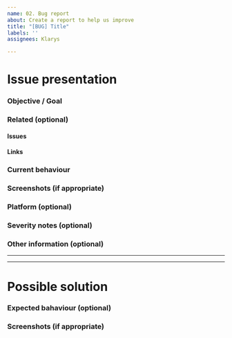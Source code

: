 ```yaml
---
name: 02. Bug report
about: Create a report to help us improve
title: "[BUG] Title"
labels: ''
assignees: Klarys

---
```


# Issue presentation
### Objective / Goal

### Related (optional)
<!--- Although this section is described as optional, because some issues are standalone, 
it is required to fill those fields, if there is any connected issue or resource. 
This would help in future reference of connected issues and finding out decisions. -->
#### Issues
<!-- Various connected issues necessary to understand the issue presented. Example: -->
<!-- 
- Epic(s): [epic name](link) or #epic_no
- Wireframes: [issue name](link) or #issue_no
- Hi-Fis: [issue name](link) or #issue_no
- Research: [issue name](link) or #issue_no
- Other: [issue name](link) or #issue_no
-->

#### Links
<!--- Various resources necessary to understand the issue presented. Example: -->
<!-- 
- Prototypes: [Figma](link)
- Recordings: [Google Drive](link)
- Notes: [Google Drive](link)
- Pictures: [Google Drive](link)
- Other: [Google Drive](link)
-->

### Current behaviour

### Screenshots (if appropriate)
<!--- A picture is worth a 1000 words. -->

### Platform (optional)

### Severity notes (optional)
<!-- Does it break a functionality? -->
<!-- How often does it happen? -->

### Other information (optional)
<!--- Anything else we should know about the issue? -->

---
---

# Possible solution
### Expected bahaviour (optional)
<!-- Will proposed solution affect the users? -->
<!-- Confirm the behaviour with Design team -->

### Screenshots (if appropriate)
<!--- A picture is worth a 1000 words. -->
